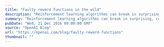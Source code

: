 ```yaml
---
title: "Faulty reward functions in the wild"
description: "Reinforcement learning algorithms can break in surprising, counterintuitive ways. In this post we’ll explore one failure mode, which is where you misspecify your reward function."
summary: "Reinforcement learning algorithms can break in surprising, counterintuitive ways. In this post we’ll explore one failure mode, which is where you misspecify your reward function."
pubDate: "Wed, 21 Dec 2016 08:00:00 GMT"
source: "OpenAI Blog"
url: "https://openai.com/blog/faulty-reward-functions"
thumbnail: ""
---
```


